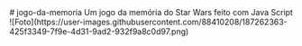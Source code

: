 <span align = "center">
# jogo-da-memoria
Um jogo da memória do Star Wars feito com Java Script
![Foto](https://user-images.githubusercontent.com/88410208/187262363-425f3349-7f9e-4d31-9ad2-932f9a8c0d97.png) 
</span>

